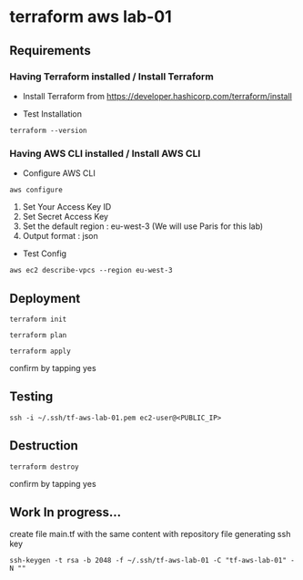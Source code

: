# terraform aws lab-01

## Requirements

### Having Terraform installed / Install Terraform
- Install Terraform from https://developer.hashicorp.com/terraform/install

- Test Installation
```shell
terraform --version
```

### Having AWS CLI installed / Install AWS CLI
- Configure AWS CLI
```shell
aws configure
```
1. Set Your Access Key ID
2. Set Secret Access Key
3. Set the default region : eu-west-3 (We will use Paris for this lab)
4. Output format : json

- Test Config
```shell
aws ec2 describe-vpcs --region eu-west-3
```

## Deployment

```shell
terraform init
```

```shell
terraform plan
```

```shell
terraform apply
```
confirm by tapping yes

## Testing
```shell
ssh -i ~/.ssh/tf-aws-lab-01.pem ec2-user@<PUBLIC_IP>
```

## Destruction

```shell
terraform destroy
```
confirm by tapping yes

## Work In progress...
create file main.tf with the same content with repository file
generating ssh key 
```shell
ssh-keygen -t rsa -b 2048 -f ~/.ssh/tf-aws-lab-01 -C "tf-aws-lab-01" -N ""
```
